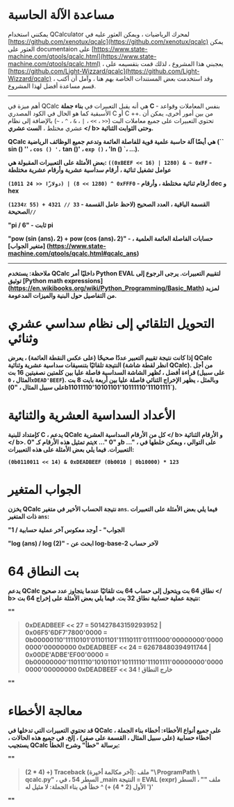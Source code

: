 # مساعدة الآلة الحاسبة

يمكنني استخدام QCalculator لمحرك الرياضيات ، ويمكن العثور عليه في
[https://github.com/xenotux/qcalc](https://github.com/xenotux/qcalc)
يمكن العثور على documentaion على [https://www.state-machine.com/qtools/qcalc.html](https://www.state-machine.com/qtools/qcalc.html) ،
يعجبني هذا المشروع ،
لذلك قمت بتقسيمه على [https://github.com/Light-Wizzard/qcalc](https://github.com/Light-Wizzard/qcalc) ،
وقد استخدمت بعض المستندات الخاصة بهم هنا ، وآمل أن أكتب قسم مساعدة أفضل لهذا المشروع.

***

أهم ميزة في QCalc هي أنه يقبل التعبيرات في <b> بناء جملة C </b> - بنفس المعاملات وقواعد الأسبقية كما هو الحال في الكود المصدري C أو C ++. من بين أمور أخرى،
يمكن أن تحتوي التعبيرات على جميع معاملات البت (`<<` ، `>>` ، `|` ، `&` ، `^` ، `~`) بالإضافة إلى نظام عشري مختلط ،
<b> الست عشري </ b> وحتى الثوابت الثنائية.

QCalc هي أيضًا آلة حاسبة علمية قوية للفاصلة العائمة وتدعم جميع الوظائف الرياضية
(`` sin () '' ، `cos () '،` tan ()' ، `exp ()` ، 'ln () `، ...).

بعض الأمثلة على التعبيرات المقبولة هي:
`((0xBEEF << 16) | 1280) & ~ 0xFF` - عوامل تشغيل ثنائية ، أرقام سداسية عشرية وأرقام عشرية مختلطة

`(1011 دولارًا << 24) | (1280 >> 8) ^ 0xFFF0` - أرقام ثنائية مختلطة ، وأرقام dec و hex

`(1234٪ 55) + 4321 // 33` - القسمة الباقية ، العدد الصحيح (لاحظ عامل القسمة الصحيحة` // `

"pi / 6" - ثابت pi

"pow (sin (ans)، 2) + pow (cos (ans)، 2)" - حسابات الفاصلة العائمة العلمية ،
[متغير الجواب] (https://www.state-machine.com/qtools/qcalc.html#qcalc_ans)

***

ملاحظة: يستخدم QCalc داخليًا أمر Python <b> EVAL </b> لتقييم التعبيرات.
يرجى الرجوع إلى توثيق [Python math expressions] (https://en.wikibooks.org/wiki/Python_Programming/Basic_Math)
لمزيد من التفاصيل حول البنية والميزات المدعومة.

# التحويل التلقائي إلى نظام سداسي عشري وثنائي

إذا كانت نتيجة تقييم التعبير عددًا صحيحًا (على عكس النقطة العائمة) ،
يعرض QCalc النتيجة تلقائيًا بتنسيقات سداسية عشرية وثنائية (انظر لقطة شاشة QCalc).
من أجل قراءة أفضل ، تُظهر الشاشة السداسية فاصلة عليا بين كلمتين نصفيتين 16 بت (على سبيل المثال ، `0xDEAD'BEEF`).
وبالمثل ، يظهر الإخراج الثنائي فاصلة عليا بين أربعة بايت 8 بت (على سبيل المثال ، "0b11011110'10101101'10111110'11101111`).

# الأعداد السداسية العشرية والثنائية

كإمتداد للبنية C ، يدعم QCalc كل من <b> الأرقام السداسية العشرية </ b> و <b> الأرقام الثنائية </ b>.
يتم تمثيل هذه الأرقام كـ "0x ..." و "0b ..." ، على التوالي ،
ويمكن خلطها في التعبيرات. فيما يلي بعض الأمثلة على هذه التعبيرات:

`(0b0110011 << 14) & 0xDEADBEEF (0b0010 | 0b10000) * 123`


# الجواب المتغير

يخزن QCalc نتيجة الحساب الأخير في متغير `ans`.
فيما يلي بعض الأمثلة على التعبيرات ذات المتغير `ans`:

"1 / الجواب" - أوجد معكوس آخر عملية حسابية

"log (ans) / log (2)" - ابحث عن log-base-2 لآخر حساب

# 64 بت النطاق

يدعم QCalc نطاق 64 بت ويتحول إلى حساب 64 بت تلقائيًا عندما يتجاوز <b> عدد صحيح </ b> نتيجة عملية حسابية نطاق 32 بت.
فيما يلي بعض الأمثلة على إخراج 64 بت:

""
> 0xDEADBEEF << 27
= 501427843159293952 | 0x06F5'6DF7'7800'0000
= 0b00000110'11110101'01101101'11110111'01111000'00000000'00000000'00000000
> 0xDEADBEEF << 24
= 62678480394911744 | 0x00DE'ADBE'EF00'0000
= 0b00000000'11011110'10101101'10111110'11101111'00000000'00000000'00000000
> 0xDEADBEEF << 34
! خارج النطاق
>
""

# معالجة الأخطاء

قد تحتوي التعبيرات التي تدخلها في QCalc على جميع أنواع الأخطاء: أخطاء بناء الجملة ،
أخطاء حسابية (على سبيل المثال ، القسمة على صفر) ، إلخ.
في جميع هذه الحالات ، يستجيب QCalc برسالة "خطأ" وشرح الخطأ:

""
> (2 * 4) +)
Traceback (آخر مكالمة أخيرة):
  ملف "\ ProgramPath \ qcalc.py" ، السطر 54 ، في _main
النتيجة = EVAL (expr)
  ملف "<string>" ، السطر الأول
(2 * 4) +)
^
خطأ في بناء الجملة: لا مثيل له ')'
>
""